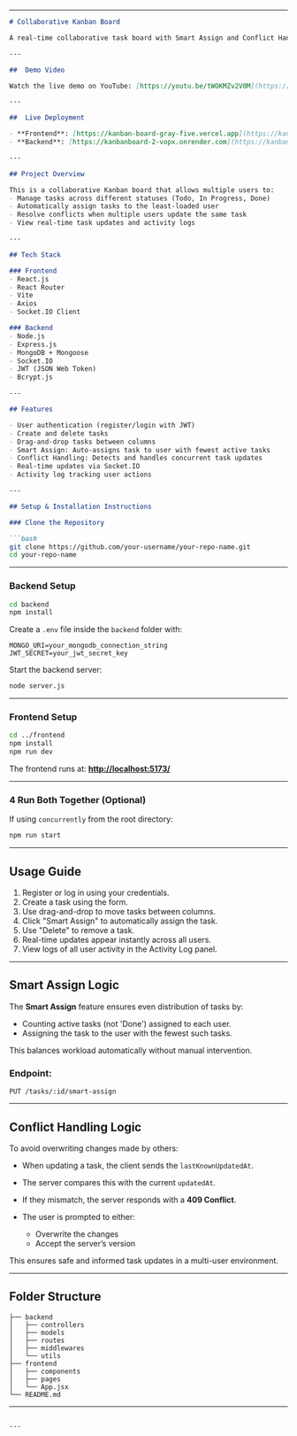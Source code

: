 
---

````markdown
# Collaborative Kanban Board

A real-time collaborative task board with Smart Assign and Conflict Handling features. Built using the MERN stack, this application enables teams to manage their tasks efficiently in a live, synchronized environment.

---

##  Demo Video

Watch the live demo on YouTube: [https://youtu.be/tWOKMZv2V0M](https://youtu.be/tWOKMZv2V0M)

---

##  Live Deployment

- **Frontend**: [https://kanban-board-gray-five.vercel.app](https://kanban-board-gray-five.vercel.app)
- **Backend**: [https://kanbanboard-2-vopx.onrender.com](https://kanbanboard-2-vopx.onrender.com)

---

## Project Overview

This is a collaborative Kanban board that allows multiple users to:
- Manage tasks across different statuses (Todo, In Progress, Done)
- Automatically assign tasks to the least-loaded user
- Resolve conflicts when multiple users update the same task
- View real-time task updates and activity logs

---

## Tech Stack

### Frontend
- React.js
- React Router
- Vite
- Axios
- Socket.IO Client

### Backend
- Node.js
- Express.js
- MongoDB + Mongoose
- Socket.IO
- JWT (JSON Web Token)
- Bcrypt.js

---

## Features

- User authentication (register/login with JWT)
- Create and delete tasks
- Drag-and-drop tasks between columns
- Smart Assign: Auto-assigns task to user with fewest active tasks
- Conflict Handling: Detects and handles concurrent task updates
- Real-time updates via Socket.IO
- Activity log tracking user actions

---

## Setup & Installation Instructions

### Clone the Repository

```bash
git clone https://github.com/your-username/your-repo-name.git
cd your-repo-name
````

---

### Backend Setup

```bash
cd backend
npm install
```

Create a `.env` file inside the `backend` folder with:

```env
MONGO_URI=your_mongodb_connection_string
JWT_SECRET=your_jwt_secret_key
```

Start the backend server:

```bash
node server.js
```

---

### Frontend Setup

```bash
cd ../frontend
npm install
npm run dev
```

The frontend runs at: **[http://localhost:5173/](http://localhost:5173/)**

---

### 4️ Run Both Together (Optional)

If using `concurrently` from the root directory:

```bash
npm run start
```

---

## Usage Guide

1. Register or log in using your credentials.
2. Create a task using the form.
3. Use drag-and-drop to move tasks between columns.
4. Click "Smart Assign" to automatically assign the task.
5. Use "Delete" to remove a task.
6. Real-time updates appear instantly across all users.
7. View logs of all user activity in the Activity Log panel.

---

## Smart Assign Logic

The **Smart Assign** feature ensures even distribution of tasks by:

* Counting active tasks (not 'Done') assigned to each user.
* Assigning the task to the user with the fewest such tasks.

This balances workload automatically without manual intervention.

### Endpoint:

```http
PUT /tasks/:id/smart-assign
```

---

## Conflict Handling Logic

To avoid overwriting changes made by others:

* When updating a task, the client sends the `lastKnownUpdatedAt`.
* The server compares this with the current `updatedAt`.
* If they mismatch, the server responds with a **409 Conflict**.
* The user is prompted to either:

  * Overwrite the changes
  * Accept the server’s version

This ensures safe and informed task updates in a multi-user environment.

---

## Folder Structure

```
├── backend
│   ├── controllers
│   ├── models
│   ├── routes
│   ├── middlewares
│   └── utils
├── frontend
│   ├── components
│   ├── pages
│   └── App.jsx
└── README.md
```

---

```

---

